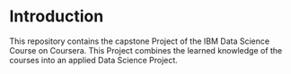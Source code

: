# Introduction
This repository contains the capstone Project of the IBM Data Science Course on Coursera. This Project combines the learned knowledge of the courses into an applied Data Science Project.